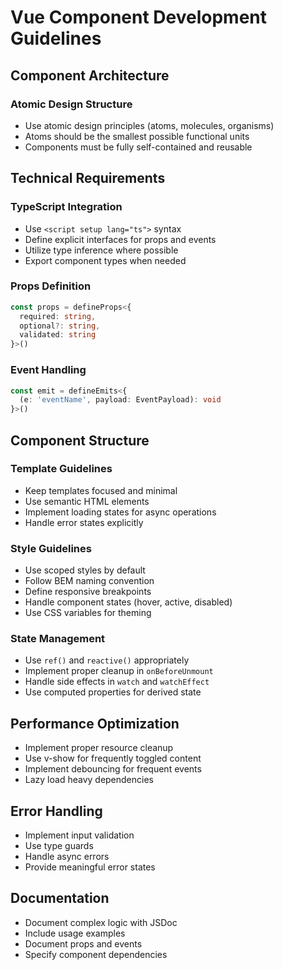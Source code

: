 # Vue Component Development Guidelines

## Component Architecture
### Atomic Design Structure
- Use atomic design principles (atoms, molecules, organisms)
- Atoms should be the smallest possible functional units
- Components must be fully self-contained and reusable

## Technical Requirements
### TypeScript Integration
- Use `<script setup lang="ts">` syntax
- Define explicit interfaces for props and events
- Utilize type inference where possible
- Export component types when needed

### Props Definition
```typescript
const props = defineProps<{
  required: string,
  optional?: string,
  validated: string
}>()
```

### Event Handling
```typescript
const emit = defineEmits<{
  (e: 'eventName', payload: EventPayload): void
}>()
```

## Component Structure
### Template Guidelines
- Keep templates focused and minimal
- Use semantic HTML elements
- Implement loading states for async operations
- Handle error states explicitly

### Style Guidelines
- Use scoped styles by default
- Follow BEM naming convention
- Define responsive breakpoints
- Handle component states (hover, active, disabled)
- Use CSS variables for theming

### State Management
- Use `ref()` and `reactive()` appropriately
- Implement proper cleanup in `onBeforeUnmount`
- Handle side effects in `watch` and `watchEffect`
- Use computed properties for derived state

## Performance Optimization
- Implement proper resource cleanup
- Use v-show for frequently toggled content
- Implement debouncing for frequent events
- Lazy load heavy dependencies

## Error Handling
- Implement input validation
- Use type guards
- Handle async errors
- Provide meaningful error states

## Documentation
- Document complex logic with JSDoc
- Include usage examples
- Document props and events
- Specify component dependencies
